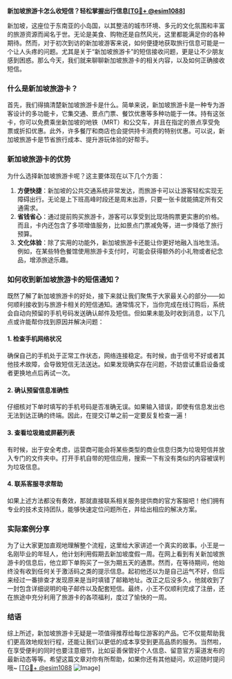 **新加坡旅游卡怎么收短信？轻松掌握出行信息[[TG💪+ @esim1088](https://t.me/s/esim1088)]**

新加坡，这座位于东南亚的小岛国，以其整洁的城市环境、多元的文化氛围和丰富的旅游资源而闻名于世。无论是美食、购物还是自然风光，这里都能满足你的各种期待。然而，对于初次到访的新加坡游客来说，如何便捷地获取旅行信息可能是一个让人头疼的问题。尤其是关于“新加坡旅游卡”的短信接收问题，更是让不少朋友感到困惑。那么今天，我们就来聊聊新加坡旅游卡的相关内容，以及如何正确接收短信。

### 什么是新加坡旅游卡？

首先，我们得搞清楚新加坡旅游卡是什么。简单来说，新加坡旅游卡是一种专为游客设计的多功能卡，它集交通、景点门票、餐饮优惠等多种功能于一体。持有这张卡，你可以免费乘坐新加坡的地铁（MRT）和公交车，并且在指定的景点享受免票或折扣优惠。此外，许多餐厅和商店也会提供持卡消费的特别优惠。可以说，新加坡旅游卡是节省旅行成本、提升游玩体验的好帮手。

### 新加坡旅游卡的优势

为什么选择新加坡旅游卡呢？这主要体现在以下几个方面：

1. **方便快捷**：新加坡的公共交通系统非常发达，而旅游卡可以让游客轻松实现无障碍出行。无论是上下班高峰时段还是周末出游，只要一张卡就能搞定所有交通需求。
2. **省钱省心**：通过提前购买旅游卡，游客可以享受到比现场购票更实惠的价格。而且，卡内还包含了多项增值服务，比如景点门票减免等，进一步降低了旅行预算。
3. **文化体验**：除了实用的功能外，新加坡旅游卡还能让你更好地融入当地生活。例如，在某些特色餐馆使用旅游卡支付时，可能会获得额外的小礼物或者纪念品，增添旅途乐趣。

### 如何收到新加坡旅游卡的短信通知？

既然了解了新加坡旅游卡的好处，接下来就让我们聚焦于大家最关心的部分——如何顺利接收到与旅游卡相关的短信通知。通常情况下，当你完成在线订购后，系统会自动向预留的手机号码发送确认邮件及短信。但如果未能及时收到消息，以下几点或许能帮你找到原因并解决问题：

#### 1. 检查手机网络状况
确保自己的手机处于正常工作状态，网络连接稳定。有时候，由于信号不好或者其他技术故障，会导致短信无法送达。如果发现确实存在问题，不妨尝试重启设备或者更换地点后再试一次。

#### 2. 确认预留信息准确性
仔细核对下单时填写的手机号码是否准确无误。如果输入错误，即使有信息发出也无法到达正确的终端。因此，在提交订单之前一定要反复检查一遍！

#### 3. 查看垃圾箱或屏蔽列表
有时候，出于安全考虑，运营商可能会将某些类型的商业信息归类为垃圾短信并放入专门的文件夹中。打开手机自带的短信应用，搜索一下有没有类似的内容被误判为垃圾信息。

#### 4. 联系客服寻求帮助
如果上述方法都没有奏效，那就直接联系相关服务提供商的官方客服吧！他们拥有专业的技术支持团队，能够快速定位问题所在，并给出相应的解决方案。

### 实际案例分享

为了让大家更加直观地理解整个流程，这里给大家讲述一个真实的故事。小王是一名刚毕业的年轻人，他计划利用假期去新加坡度假一周。在网上看到有关新加坡旅游卡的信息后，他立即下单购买了一张为期五天的通票。然而，在等待期间，他始终没有收到任何关于激活码之类的提示信息。起初他还以为是自己运气不好，但后来经过一番排查才发现原来是当时填错了邮箱地址。改正之后没多久，他就收到了一封包含详细说明的电子邮件以及配套短信。最终，小王不仅顺利完成了注册，还在旅途中充分利用了旅游卡的各项福利，度过了愉快的一周。

### 结语

综上所述，新加坡旅游卡无疑是一项值得推荐给每位游客的产品。它不仅能帮助我们更高效地规划行程，还能让我们以更低的成本享受到更高品质的服务。当然啦，在享受便利的同时也要注意细节，比如妥善保管好个人信息、留意官方渠道发布的最新动态等等。希望这篇文章对你有所帮助，如果你还有其他疑问，欢迎随时提问哦~ [[TG💪+ @esim1088](https://t.me/s/esim1088) ![Image](https://i.postimg.cc/4NQfJmqS/Snipaste-2025-05-13-00-14-12.png)]